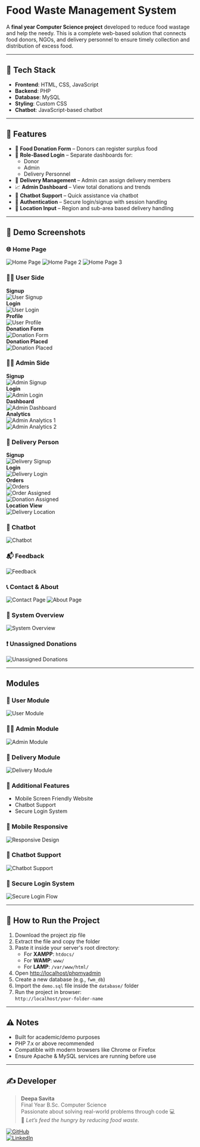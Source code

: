 # Food Waste Management System

A **final year Computer Science project** developed to reduce food wastage and help the needy. This is a complete web-based solution that connects food donors, NGOs, and delivery personnel to ensure timely collection and distribution of excess food.

---

## 🔧 Tech Stack

- **Frontend**: HTML, CSS, JavaScript  
- **Backend**: PHP  
- **Database**: MySQL  
- **Styling**: Custom CSS  
- **Chatbot**: JavaScript-based chatbot  

---

## 🚀 Features

- 🥘 **Food Donation Form** – Donors can register surplus food  
- 👥 **Role-Based Login** – Separate dashboards for:
  - Donor  
  - Admin  
  - Delivery Personnel  
- 🚚 **Delivery Management** – Admin can assign delivery members  
- 📈 **Admin Dashboard** – View total donations and trends  
- 💬 **Chatbot Support** – Quick assistance via chatbot  
- 🔐 **Authentication** – Secure login/signup with session handling  
- 📍 **Location Input** – Region and sub-area based delivery handling  

---

## 📸 Demo Screenshots

### 🌐 Home Page
<img src="Demo_Screenshots/Home_page.png" alt="Home Page">
<img src="Demo_Screenshots/Home_page2.png" alt="Home Page 2">
<img src="Demo_Screenshots/Home_page3.png" alt="Home Page 3">

### 🙍‍♂️ User Side
**Signup**  
<img src="Demo_Screenshots/User_Signup.png" alt="User Signup">  
**Login**  
<img src="Demo_Screenshots/user_login.png" alt="User Login">  
**Profile**  
<img src="Demo_Screenshots/User_Profile.png" alt="User Profile">  
**Donation Form**  
<img src="Demo_Screenshots/Donate_form.png" alt="Donation Form">  
**Donation Placed**  
<img src="Demo_Screenshots/Donatation_Placed.png" alt="Donation Placed">  

### 👨‍💼 Admin Side
**Signup**  
<img src="Demo_Screenshots/Admin_Signup.png" alt="Admin Signup">  
**Login**  
<img src="Demo_Screenshots/Admin_Login.png" alt="Admin Login">  
**Dashboard**  
<img src="Demo_Screenshots/Admin_Dashboard.png" alt="Admin Dashboard">  
**Analytics**  
<img src="Demo_Screenshots/Admin_Analytics_Page.png" alt="Admin Analytics 1">  
<img src="Demo_Screenshots/Admin_Analytics_Page2.png" alt="Admin Analytics 2">  

### 🚚 Delivery Person
**Signup**  
<img src="Demo_Screenshots/Delivery_Person_Signup.png" alt="Delivery Signup">  
**Login**  
<img src="Demo_Screenshots/Delivery_Login.png" alt="Delivery Login">  
**Orders**  
<img src="Demo_Screenshots/Delivery_Person_Orders.png" alt="Orders">  
<img src="Demo_Screenshots/Order_is_assigned_to_deliveryperson.png" alt="Order Assigned">  
<img src="Demo_Screenshots/Donation_is_assigned_to_Delivery_Person.png" alt="Donation Assigned">  
**Location View**  
<img src="Demo_Screenshots/Delivery_Person_Location.png" alt="Delivery Location">  

### 💬 Chatbot
<img src="Demo_Screenshots/Chatbot_page.png" alt="Chatbot">

### 📬 Feedback
<img src="Demo_Screenshots/Feedback page.png" alt="Feedback">

### 📞 Contact & About
<img src="Demo_Screenshots/Contact_Page.png" alt="Contact Page">
<img src="Demo_Screenshots/About_page.png" alt="About Page">

### 🧩 System Overview
<img src="Demo_Screenshots/Food-waste-mangement-system.png" alt="System Overview">

### ❗ Unassigned Donations
<img src="Demo_Screenshots/Unassigned_Donations.png" alt="Unassigned Donations">

---

## Modules

### 👤 User Module
<img src="img/mobile.jpg" alt="User Module">

### 👨‍💼 Admin Module
<img src="img/Admin.jpg" alt="Admin Module">

### 🚚 Delivery Module
<img src="img/Delivery_module.jpg" alt="Delivery Module">

### 🔧 Additional Features
- Mobile Screen Friendly Website  
- Chatbot Support  
- Secure Login System  

### 📱 Mobile Responsive
<img src="img/responsive.gif" alt="Responsive Design">

### 💬 Chatbot Support
<img src="img/chatbotsupport.jpg" alt="Chatbot Support">

### 🔐 Secure Login System
<img src="img/hash-flow.png" alt="Secure Login Flow">

---

## 🧪 How to Run the Project

1. Download the project zip file  
2. Extract the file and copy the folder  
3. Paste it inside your server's root directory:  
   - For **XAMPP**: `htdocs/`  
   - For **WAMP**: `www/`  
   - For **LAMP**: `/var/www/html/`  
4. Open [http://localhost/phpmyadmin](http://localhost/phpmyadmin)  
5. Create a new database (e.g., `fwm_db`)  
6. Import the `demo.sql` file inside the `database/` folder  
7. Run the project in browser:  
   `http://localhost/your-folder-name`

---

## ⚠️ Notes

- Built for academic/demo purposes  
- PHP 7.x or above recommended  
- Compatible with modern browsers like Chrome or Firefox  
- Ensure Apache & MySQL services are running before use  

---

## ✍️ Developer

> **Deepa Savita**  
> Final Year B.Sc. Computer Science  
> Passionate about solving real-world problems through code 💻  
> 🌟 *Let’s feed the hungry by reducing food waste.*

[![GitHub](https://img.shields.io/badge/GitHub-Visit-blue?logo=github&style=flat-square)](https://github.com/deepasavita)  
[![LinkedIn](https://img.shields.io/badge/LinkedIn-Connect-blue?logo=linkedin&style=flat-square)](https://www.linkedin.com/in/deepa-savita)

